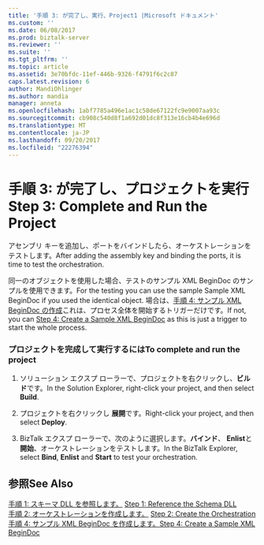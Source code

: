 ```yaml
---
title: '手順 3: が完了し、実行、Project1 |Microsoft ドキュメント'
ms.custom: ''
ms.date: 06/08/2017
ms.prod: biztalk-server
ms.reviewer: ''
ms.suite: ''
ms.tgt_pltfrm: ''
ms.topic: article
ms.assetid: 3e70bfdc-11ef-446b-9326-f4791f6c2c87
caps.latest.revision: 6
author: MandiOhlinger
ms.author: mandia
manager: anneta
ms.openlocfilehash: 1abf7785a496e1ac1c58de67122fc9e9007aa93c
ms.sourcegitcommit: cb908c540d8f1a692d01dc8f313e16cb4b4e696d
ms.translationtype: MT
ms.contentlocale: ja-JP
ms.lasthandoff: 09/20/2017
ms.locfileid: "22276394"
---
```

# <a name="step-3-complete-and-run-the-project"></a><span data-ttu-id="cc775-102">手順 3: が完了し、プロジェクトを実行</span><span class="sxs-lookup"><span data-stu-id="cc775-102">Step 3: Complete and Run the Project</span></span>
<span data-ttu-id="cc775-103">アセンブリ キーを追加し、ポートをバインドしたら、オーケストレーションをテストします。</span><span class="sxs-lookup"><span data-stu-id="cc775-103">After adding the assembly key and binding the ports, it is time to test the orchestration.</span></span>  
  
 <span data-ttu-id="cc775-104">同一のオブジェクトを使用した場合、テストのサンプル XML BeginDoc のサンプルを使用できます。</span><span class="sxs-lookup"><span data-stu-id="cc775-104">For the testing you can use the sample Sample XML BeginDoc if you used the identical object.</span></span> <span data-ttu-id="cc775-105">場合は、[手順 4: サンプル XML BeginDoc の作成](../core/step-4-create-a-sample-xml-begindoc2.md)これは、プロセス全体を開始するトリガーだけです。</span><span class="sxs-lookup"><span data-stu-id="cc775-105">If not, you can [Step 4: Create a Sample XML BeginDoc](../core/step-4-create-a-sample-xml-begindoc2.md) as this is just a trigger to start the whole process.</span></span>  
  
### <a name="to-complete-and-run-the-project"></a><span data-ttu-id="cc775-106">プロジェクトを完成して実行するには</span><span class="sxs-lookup"><span data-stu-id="cc775-106">To complete and run the project</span></span>  
  
1.  <span data-ttu-id="cc775-107">ソリューション エクスプ ローラーで、プロジェクトを右クリックし、**ビルド**です。</span><span class="sxs-lookup"><span data-stu-id="cc775-107">In the Solution Explorer, right-click your project, and then select **Build**.</span></span>  
  
2.  <span data-ttu-id="cc775-108">プロジェクトを右クリックし **展開**です。</span><span class="sxs-lookup"><span data-stu-id="cc775-108">Right-click your project, and then select **Deploy**.</span></span>  
  
3.  <span data-ttu-id="cc775-109">BizTalk エクスプ ローラーで、次のように選択します。**バインド**、 **Enlist**と**開始**、オーケストレーションをテストします。</span><span class="sxs-lookup"><span data-stu-id="cc775-109">In the BizTalk Explorer, select **Bind**, **Enlist** and **Start** to test your orchestration.</span></span>  
  
## <a name="see-also"></a><span data-ttu-id="cc775-110">参照</span><span class="sxs-lookup"><span data-stu-id="cc775-110">See Also</span></span>  
 <span data-ttu-id="cc775-111">[手順 1: スキーマ DLL を参照します。](../core/step-1-reference-the-schema-dll1.md) </span><span class="sxs-lookup"><span data-stu-id="cc775-111">[Step 1: Reference the Schema DLL](../core/step-1-reference-the-schema-dll1.md) </span></span>  
 <span data-ttu-id="cc775-112">[手順 2: オーケストレーションを作成します。](../core/step-2-create-the-orchestration2.md) </span><span class="sxs-lookup"><span data-stu-id="cc775-112">[Step 2: Create the Orchestration](../core/step-2-create-the-orchestration2.md) </span></span>  
 [<span data-ttu-id="cc775-113">手順 4: サンプル XML BeginDoc を作成します。</span><span class="sxs-lookup"><span data-stu-id="cc775-113">Step 4: Create a Sample XML BeginDoc</span></span>](../core/step-4-create-a-sample-xml-begindoc2.md)